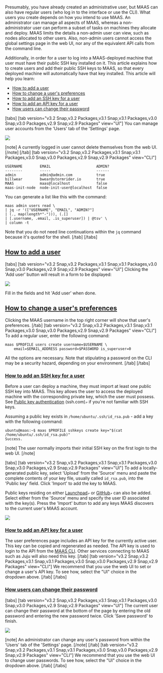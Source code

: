 <!-- "How to manage user accounts" -->
Presumably, you have already created an administrative user, but MAAS can also have regular users (who log in to the interface or use the CLI). What users you create depends on how you intend to use MAAS.  An administrator can manage all aspects of MAAS, whereas a non-administrator user can perform a subset of tasks on machines they allocate and deploy.  MAAS limits the details a non-admin user can view, such as nodes allocated to other users. Also, non-admin users cannot access the global settings page in the web UI, nor any of the equivalent API calls from the command line.

Additionally, in order for a user to log into a MAAS-deployed machine that user must have their public SSH key installed on it.  This article explains how to create users and add their public SSH keys to MAAS, so that every deployed machine will automatically have that key installed.  This article will help you learn:

- [How to add a user](#heading--add-a-user)
- [How to change a user's preferences](#heading--user-preferences)
- [How to add an SSH key for a user](#heading--ssh-keys)
- [How to add an API key for a user](#heading--api-key)
- [How users can change their password](#heading--change-password)

[tabs]
[tab version="v3.2 Snap,v3.2 Packages,v3.1 Snap,v3.1 Packages,v3.0 Snap,v3.0 Packages,v2.9 Snap,v2.9 Packages" view="UI"]
You can manage user accounts from the 'Users' tab of the 'Settings' page.

<a href="https://assets.ubuntu.com/v1/76402e4b-manage-user-accounts__2.4_current-users.png" target = "_blank"><img src="https://assets.ubuntu.com/v1/76402e4b-manage-user-accounts__2.4_current-users.png"></a>

[note]
A currently logged in user cannot delete themselves from the web UI.
[/note]
[/tab]
[tab version="v3.2 Snap,v3.2 Packages,v3.1 Snap,v3.1 Packages,v3.0 Snap,v3.0 Packages,v2.9 Snap,v2.9 Packages" view="CLI"]
```
USERNAME        EMAIL                     ADMIN?
--------        -----                     ------
admin           admin@admin.com           true
billwear        bwear@stormrider.io       true
MAAS            maas@localhost            false
maas-init-node  node-init-user@localhost  false
```

You can generate a list like this with the command:

```
maas admin users read \
| jq -r '(["USERNAME", "EMAIL", "ADMIN?"]
| (., map(length*"-"))), (.[]
| [.username, .email, .is_superuser]) | @tsv' \
| column -t
```

Note that you do not need line continuations within the `jq` command because it's quoted for the shell.
[/tab]
[/tabs]

<a href="#heading--add-a-user"><h2 id="heading--add-a-user">How to add a user</h2></a>

[tabs]
[tab version="v3.2 Snap,v3.2 Packages,v3.1 Snap,v3.1 Packages,v3.0 Snap,v3.0 Packages,v2.9 Snap,v2.9 Packages" view="UI"]
Clicking the 'Add user' button will result in a form to be displayed:

<a href="https://assets.ubuntu.com/v1/1c59c2c5-manage-user-accounts__2.4_add-user.png" target = "_blank"><img src="https://assets.ubuntu.com/v1/1c59c2c5-manage-user-accounts__2.4_add-user.png"></a>

Fill in the fields and hit 'Add user' when done.

<a href="#heading--user-preferences"><h2 id="heading--user-preferences">How to change a user's preferences</h2></a>

Clicking the MAAS username in the top right corner will show that user's preferences.
[/tab]
[tab version="v3.2 Snap,v3.2 Packages,v3.1 Snap,v3.1 Packages,v3.0 Snap,v3.0 Packages,v2.9 Snap,v2.9 Packages" view="CLI"]
To add a regular user, enter the following command:

```
maas $PROFILE users create username=$USERNAME \
    email=$EMAIL_ADDRESS password=$PASSWORD is_superuser=0
```

All the options are necessary. Note that stipulating a password on the CLI may be a security hazard, depending on your environment.
[/tab]
[/tabs]

<a href="#heading--ssh-keys"><h3 id="heading--ssh-keys">How to add an SSH key for a user</h3></a>

Before a user can deploy a machine, they must import at least one public SSH key into MAAS. This key allows the user to access the deployed machine with the corresponding private key, which the user must possess. See [Public key authentication](https://www.ssh.com/ssh/public-key-authentication) (ssh.com)`↗` if you're not familiar with SSH keys.

Assuming a public key exists in `/home/ubuntu/.ssh/id_rsa.pub` - add a key with the following command:
```
ubuntu@maas:~$ maas $PROFILE sshkeys create key="$(cat /home/ubuntu/.ssh/id_rsa.pub)"
Success.
```

[note]
The user normally imports their initial SSH key on the first login to the web UI.
[/note]

[tabs]
[tab version="v3.2 Snap,v3.2 Packages,v3.1 Snap,v3.1 Packages,v3.0 Snap,v3.0 Packages,v2.9 Snap,v2.9 Packages" view="UI"]
To add a locally-generated public key, select 'Upload' from the 'Source' menu and paste the complete contents of your key file, usually called `id_rsa.pub`, into the 'Public key' field. Click 'Import' to add the key to MAAS.

Public keys residing on either [Launchpad](https://help.launchpad.net/YourAccount)`↗` or [GitHub](https://help.github.com/articles/connecting-to-github-with-ssh/)`↗` can also be added. Select either from the 'Source' menu and specify the user ID associated with the key(s). Press the 'Import' button to add any keys MAAS discovers to the current user's MAAS account.

<a href="https://assets.ubuntu.com/v1/fc95765e-manage-user-accounts__2.4_add-user-ssh-key.png" target = "_blank"><img src="https://assets.ubuntu.com/v1/fc95765e-manage-user-accounts__2.4_add-user-ssh-key.png"></a>

<a href="#heading--api-key"><h3 id="heading--api-key">How to add an API key for a user</h3></a>

The user preferences page includes an API key for the currently active user. This key can be copied and regenerated as needed. The API key is used to login to the API from the [MAAS CLI](/t/how-to-use-the-maas-cli/5236).  Other services connecting to MAAS such as Juju will also need this key.
[/tab]
[tab version="v3.2 Snap,v3.2 Packages,v3.1 Snap,v3.1 Packages,v3.0 Snap,v3.0 Packages,v2.9 Snap,v2.9 Packages" view="CLI"]
We recommend that you use the web UI to set or change a user's API key.  To see how, select the "UI" choice in the dropdown above.
[/tab]
[/tabs]

<a href="#heading--change-password"><h3 id="heading--change-password">How users can change their password</h3></a>

[tabs]
[tab version="v3.2 Snap,v3.2 Packages,v3.1 Snap,v3.1 Packages,v3.0 Snap,v3.0 Packages,v2.9 Snap,v2.9 Packages" view="UI"]
The current user can change their password at the bottom of the page by entering the old password and entering the new password twice. Click 'Save password' to finish.

<a href="https://assets.ubuntu.com/v1/289ef578-manage-user-accounts__2.4_change-user-password.png" target = "_blank"><img src="https://assets.ubuntu.com/v1/289ef578-manage-user-accounts__2.4_change-user-password.png"></a>

[note]
An administrator can change any user's password from within the 'Users' tab of the 'Settings' page.
[/note]
[/tab]
[tab version="v3.2 Snap,v3.2 Packages,v3.1 Snap,v3.1 Packages,v3.0 Snap,v3.0 Packages,v2.9 Snap,v2.9 Packages" view="CLI"]
We recommend that you use the web UI to change user passwords.  To see how, select the "UI" choice in the dropdown above.
[/tab]
[/tabs]
